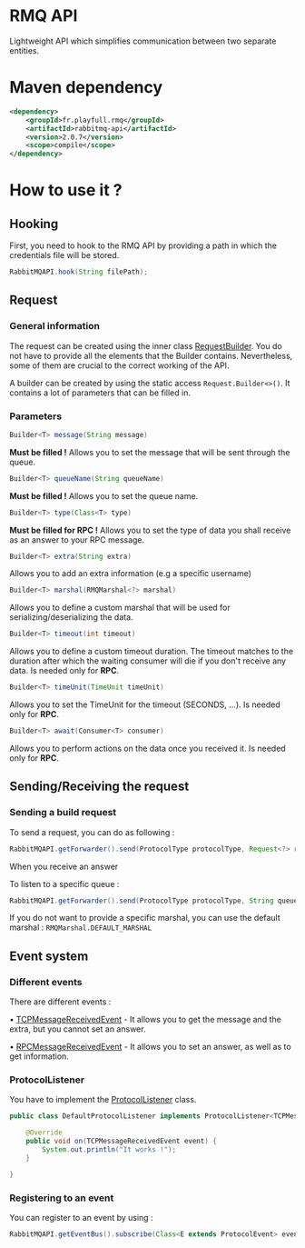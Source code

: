 # RMQ API
Lightweight API which simplifies communication between two separate entities.

# Maven dependency
```xml
<dependency>
    <groupId>fr.playfull.rmq</groupId>
    <artifactId>rabbitmq-api</artifactId>
    <version>2.0.7</version>
    <scope>compile</scope>
</dependency>
```

# How to use it ?

## Hooking
First, you need to hook to the RMQ API by providing a path in which the credentials file will be stored.
```java
RabbitMQAPI.hook(String filePath);
```

## Request

### General information
The request can be created using the inner class [RequestBuilder](src/main/java/fr/playfull/rmq/query/Request.java).
You do not have to provide all the elements that the Builder contains. Nevertheless, some of them are crucial to the correct working of the API.

A builder can be created by using the static access `Request.Builder<>()`. It contains a lot of parameters that can be filled in.

### Parameters

```java
Builder<T> message(String message)
```
**Must be filled !** Allows you to set the message that will be sent through the queue.

```java
Builder<T> queueName(String queueName)
```
**Must be filled !** Allows you to set the queue name.

```java
Builder<T> type(Class<T> type)
```
**Must be filled for RPC !** Allows you to set the type of data you shall receive as an answer to your RPC message.

```java
Builder<T> extra(String extra)
```
Allows you to add an extra information (e.g a specific username)

```java
Builder<T> marshal(RMQMarshal<?> marshal)
```
Allows you to define a custom marshal that will be used for serializing/deserializing the data.

```java
Builder<T> timeout(int timeout)
```
Allows you to define a custom timeout duration. The timeout matches to the duration after which the waiting consumer will die if you don't receive any data. Is needed only for **RPC**.

```java
Builder<T> timeUnit(TimeUnit timeUnit)
```
Allows you to set the TimeUnit for the timeout (SECONDS, ...). Is needed only for **RPC**.

```java
Builder<T> await(Consumer<T> consumer)
```
Allows you to perform actions on the data once you received it. Is needed only for **RPC**.


## Sending/Receiving the request

### Sending a build request
To send a request, you can do as following :
```java
RabbitMQAPI.getForwarder().send(ProtocolType protocolType, Request<?> request);
```
When you receive an answer

To listen to a specific queue :
```java
RabbitMQAPI.getForwarder().send(ProtocolType protocolType, String queueName, RMQMarshal marshal);
```
If you do not want to provide a specific marshal, you can use the default marshal : `RMQMarshal.DEFAULT_MARSHAL`


## Event system

### Different events
There are different events :

 • [TCPMessageReceivedEvent](src/main/java/fr/playfull/rmq/event/protocol/TCPMessageReceivedEvent.java) - It allows you to get the message and the extra, but you cannot set an answer.

 • [RPCMessageReceivedEvent](src/main/java/fr/playfull/rmq/event/protocol/RPCMessageReceivedEvent.java) - It allows you to set an answer, as well as to get information.

### ProtocolListener
You have to implement the [ProtocolListener](src/main/java/fr/playfull/rmq/event/protocol/ProtocolListener.java) class.
```java
public class DefaultProtocolListener implements ProtocolListener<TCPMessageReceivedEvent> {

    @Override
    public void on(TCPMessageReceivedEvent event) {
        System.out.println("It works !");
    }

}
```

### Registering to an event
You can register to an event by using : 
```java
RabbitMQAPI.getEventBus().subscribe(Class<E extends ProtocolEvent> eventClass, ProtocolListener<E extends ProtocolEvent> protocolListener);
```
